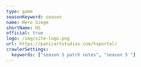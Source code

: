 ```yaml
---
type: game
seasonKeyword: season
name: Hero Siege
shortName: HS
official: true
logo: /img/site-logo.png
url: https://panicartstudios.com/hsportal/
crawlerSettings:
  keywords: ["season 5 patch notes", "season 5 "]
---
```

